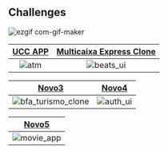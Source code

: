 # 

## Challenges






![ezgif com-gif-maker](https://user-images.githubusercontent.com/64656900/173613518-6ecd67b5-bd9c-425d-95ab-9e6d60073c8d.gif)

|[UCC APP](atm)|[Multicaixa Express Clone](https://user-images.githubusercontent.com/64656900/173613518-6ecd67b5-bd9c-425d-95ab-9e6d60073c8d.gif)
|:-:|:-:|
|![atm]([atm/screen_shots/home.png](https://user-images.githubusercontent.com/64656900/173613518-6ecd67b5-bd9c-425d-95ab-9e6d60073c8d.gif))|![beats_ui]([beats_ui/screen_shot/beats.gif](https://user-images.githubusercontent.com/64656900/173613518-6ecd67b5-bd9c-425d-95ab-9e6d60073c8d.gif))


|[Novo3](bfa_turismo_clone)|[Novo4](auth_ui)|
|:-:|:-:|
|![bfa_turismo_clone](bfa_turismo_clone/screen_shots/01gif.gif)|![auth_ui](auth_ui/auth.gif)

|[Novo5](movie_app)
|:-:|
|![movie_app](movie_app/vokoscreen-2021-12-15_22-19-22.gif)






